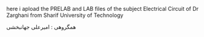 here i apload the PRELAB and LAB files of the subject Electrical Circuit of Dr Zarghani from Sharif University of Technology

همگروهی : امیرعلی جهانبخشی 
